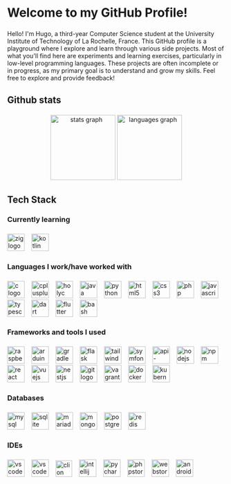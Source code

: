 <h1 align="left">Welcome to my GitHub Profile!</h1>

###

<p align="left"> Hello! I'm Hugo, a third-year Computer Science student at the University Institute of Technology of La Rochelle, France. This GitHub profile is a playground where I explore and learn through various side projects. Most of what you'll find here are experiments and learning exercises, particularly in low-level programming languages. These projects are often incomplete or in progress, as my primary goal is to understand and grow my skills. Feel free to explore and provide feedback! </p>

###

<h2 align="left">Github stats</h2>

###

<div align="center">
  <img src="https://github-readme-stats.vercel.app/api?username=hugo-russeil&hide_title=false&hide_rank=false&show_icons=true&include_all_commits=true&count_private=true&disable_animations=false&theme=dark&locale=en&hide_border=false&order=1" height="150" alt="stats graph"  />
  <img src="https://github-readme-stats.vercel.app/api/top-langs?username=hugo-russeil&locale=en&hide_title=false&layout=compact&card_width=320&langs_count=5&theme=dark&hide_border=false&order=2" height="150" alt="languages graph"  />
</div>

###

<h2 align="left">Tech Stack</h2>

###

<h3 align="left">Currently learning</h3>

###
<div align="left">
    <a href="https://ziglang.org/" target="_blank" style="text-decoration: none;" style="text-decoration: none;"><img src="https://skillicons.dev/icons?i=zig" height="40" alt="zig logo"  /><img width="12" /></a>
    <a href="https://kotlinlang.org/" target="_blank" style="text-decoration: none;"><img src="https://skillicons.dev/icons?i=kotlin" height="40" alt="kotlin logo"  /><img width="12" /></a>
</div>

###

<h3 align="left">Languages I work/have worked with</h3>

###

<div align="left">
    <a href="https://en.wikipedia.org/wiki/C_(programming_language)" target="_blank" style="text-decoration: none;"><img src="https://skillicons.dev/icons?i=c" height="40" alt="c logo"  /><img width="12" /></a>
    <a href="https://cplusplus.com" target="_blank" style="text-decoration: none;"><img src="https://skillicons.dev/icons?i=cpp" height="40" alt="cplusplus logo"  /><img width="12" /></a>
    <a href="https://holyc-lang.com/" target="_blank" style="text-decoration: none;"><img src="https://i.ibb.co/hJzpXmv0/holyc.png" height="40" alt="holyc logo"  /><img width="12" /></a>
    <a href="https://www.java.com/" target="_blank" style="text-decoration: none;"><img src="https://skillicons.dev/icons?i=java" height="40" alt="java logo"  /><img width="12" /></a>
    <a href="https://www.python.org/" target="_blank" style="text-decoration: none;"><img src="https://skillicons.dev/icons?i=python" height="40" alt="python logo"  /><img width="12" /></a>
    <a href="https://developer.mozilla.org/en-US/docs/Web/HTML" target="_blank" style="text-decoration: none;"><img src="https://skillicons.dev/icons?i=html" height="40" alt="html5 logo"  /><img width="12" /></a>
    <a href="https://developer.mozilla.org/en-US/docs/Web/CSS" target="_blank" style="text-decoration: none;"><img src="https://skillicons.dev/icons?i=css" height="40" alt="css3 logo"  /><img width="12" /></a>
    <a href="https://www.php.net/" target="_blank" style="text-decoration: none;"><img src="https://skillicons.dev/icons?i=php" height="40" alt="php logo"  /><img width="12" /></a>
    <a href="https://developer.mozilla.org/en-US/docs/Web/JavaScript" target="_blank" style="text-decoration: none;"><img src="https://skillicons.dev/icons?i=js" height="40" alt="javascript logo"  /><img width="12" /></a>
    <a href="https://www.typescriptlang.org/" target="_blank" style="text-decoration: none;"><img src="https://skillicons.dev/icons?i=ts" height="40" alt="typescript logo"  /><img width="12" /></a>
    <a href="https://dart.dev/" target="_blank" style="text-decoration: none;"><img src="https://skillicons.dev/icons?i=dart" height="40" alt="dart logo"  /><img width="12" /></a>
    <a href="https://flutter.dev/" target="_blank" style="text-decoration: none;"><img src="https://skillicons.dev/icons?i=flutter" height="40" alt="flutter logo"  /><img width="12" /></a>
    <a href="https://www.gnu.org/software/bash/manual/bash.html" target="_blank" style="text-decoration: none;"><img src="https://skillicons.dev/icons?i=bash" height="40" alt="bash logo"  /><img width="12" /></a>
</div>

###

<h3 align="left">Frameworks and tools I used</h3>

###

<div align="left">
    <a href="https://www.raspberrypi.org/" target="_blank" style="text-decoration: none;"><img src="https://skillicons.dev/icons?i=raspberrypi" height="40" alt="raspberrypi logo"  /><img width="12" /></a>
    <a href="https://www.arduino.cc/" target="_blank" style="text-decoration: none;"><img src="https://skillicons.dev/icons?i=arduino" height="40" alt="arduino logo"  /><img width="12" /></a>
    <a href="https://gradle.org/" target="_blank" style="text-decoration: none;"><img src="https://skillicons.dev/icons?i=gradle" height="40" alt="gradle logo"  /><img width="12" /></a>
    <a href="https://flask.palletsprojects.com/en/stable/" target="_blank" style="text-decoration: none;"><img src="https://skillicons.dev/icons?i=flask" height="40" alt="flask logo"  /><img width="12" /></a>
    <a href="https://tailwindcss.com/" target="_blank" style="text-decoration: none;"><img src="https://skillicons.dev/icons?i=tailwind" height="40" alt="tailwindcss logo"  /><img width="12" /></a>
    <a href="https://www.symfony.com/" target="_blank" style="text-decoration: none;"><img src="https://skillicons.dev/icons?i=symfony" height="40" alt="symfony logo"  /><img width="12" /></a>
    <a href="https://www.api-platform.com/" target="_blank" style="text-decoration: none;"><img src="https://api-platform.com/images/logos/Logo_Circle%20webby%20text%20blue.svg" height="40" alt="api-platform logo"  /><img width="12" /></a>
    <a href="https://www.nodejs.org/en/" target="_blank" style="text-decoration: none;"><img src="https://skillicons.dev/icons?i=nodejs" height="40" alt="nodejs logo"  /><img width="12" /></a>
    <a href="https://www.npmjs.com/" target="_blank" style="text-decoration: none;"><img src="https://skillicons.dev/icons?i=npm" height="40" alt="npm logo"  /><img width="12" /></a>
    <a href="https://www.reactjs.org/" target="_blank" style="text-decoration: none;"><img src="https://skillicons.dev/icons?i=react" height="40" alt="react logo"  /><img width="12" /></a>
    <a href="https://vuejs.org/" target="_blank" style="text-decoration: none;"><img src="https://skillicons.dev/icons?i=vuejs" height="40" alt="vuejs logo"  /><img width="12" /></a>
    <a href="https://www.nestjs.com/" target="_blank" style="text-decoration: none;"><img src="https://skillicons.dev/icons?i=nestjs" height="40" alt="nestjs logo"  /><img width="12" /></a>
    <a href="https://git-scm.com/" target="_blank" style="text-decoration: none;"><img src="https://skillicons.dev/icons?i=git" height="40" alt="git logo"  /><img width="12" /></a>
    <a href="https://www.vagrantup.com/" target="_blank" style="text-decoration: none;"><img src="https://cdn.jsdelivr.net/gh/devicons/devicon/icons/vagrant/vagrant-original.svg" height="40" alt="vagrant logo"  /><img width="12" /></a>
    <a href="https://www.docker.com/" target="_blank" style="text-decoration: none;"><img src="https://skillicons.dev/icons?i=docker" height="40" alt="docker logo"  /><img width="12" /></a>
    <a href="https://www.kubernetes.io/" target="_blank" style="text-decoration: none;"><img src="https://skillicons.dev/icons?i=kubernetes" height="40" alt="kubernetes logo"  /><img width="12" /></a>
</div>

###

<h3 align="left">Databases</h3>

###

<div align="left">
    <a href="https://www.mysql.com/" target="_blank" style="text-decoration: none;"><img src="https://skillicons.dev/icons?i=mysql" height="40" alt="mysql logo"  /><img width="12" /></a>
    <a href="https://www.sqlite.org/" target="_blank" style="text-decoration: none;"><img src="https://skillicons.dev/icons?i=sqlite" height="40" alt="sqlite logo"  /><img width="12" /></a>
    <a href="https://www.mariadb.org/" target="_blank" style="text-decoration: none;"><img src="https://mariadb.com/wp-content/uploads/2019/11/mariadb-logo-vertical_blue.svg" height="40" alt="mariadb logo"  /><img width="12" /></a>
    <a href="https://www.mongodb.com/" target="_blank" style="text-decoration: none;"><img src="https://skillicons.dev/icons?i=mongodb" height="40" alt="mongodb logo"  /><img width="12" /></a>
    <a href="https://www.postgresql.org/" target="_blank" style="text-decoration: none;"><img src="https://skillicons.dev/icons?i=postgres" height="40" alt="postgresql logo"  /><img width="12" /></a>
    <a href="https://redis.io/" target="_blank" style="text-decoration: none;"><img src="https://skillicons.dev/icons?i=redis" height="40" alt="redis logo"  /><img width="12" /></a>
</div>

###

<h3 align="left">IDEs</h3>

###

<div align="left">
    <a href="https://code.visualstudio.com/" target="_blank" style="text-decoration: none;"><img src="https://skillicons.dev/icons?i=vscode" height="40" alt="vscode logo"  /><img width="12" /></a>
    <a href="https://vscodium.com/" target="_blank" style="text-decoration: none;"><img src="https://skillicons.dev/icons?i=vscodium" height="40" alt="vscode logo"  /><img width="12" /></a>
    <a href="https://www.jetbrains.com/clion/" target="_blank" style="text-decoration: none;"><img src="https://skillicons.dev/icons?i=clion" height="38" alt="clion logo"  /><img width="12" /></a>
    <a href="https://www.jetbrains.com/idea/" target="_blank" style="text-decoration: none;"><img src="https://skillicons.dev/icons?i=idea" height="40" alt="intellij logo"  /><img width="12" /></a>
    <a href="https://www.jetbrains.com/pycharm/" target="_blank" style="text-decoration: none;"><img src="https://skillicons.dev/icons?i=pycharm" height="40" alt="pycharm logo"  /><img width="12" /></a>
    <a href="https://www.jetbrains.com/phpstorm/" target="_blank" style="text-decoration: none;"><img src="https://skillicons.dev/icons?i=phpstorm" height="40" alt="phpstorm logo"  /><img width="12" /></a>
    <a href="https://www.jetbrains.com/webstorm/" target="_blank" style="text-decoration: none;"><img src="https://skillicons.dev/icons?i=webstorm" height="40" alt="webstorm logo"  /><img width="12" /></a>
    <a href="https://developer.android.com/studio" target="_blank" style="text-decoration: none;"><img src="https://skillicons.dev/icons?i=androidstudio" height="40" alt="androidstudio logo"  /><img width="12" /></a>
</div>

###
